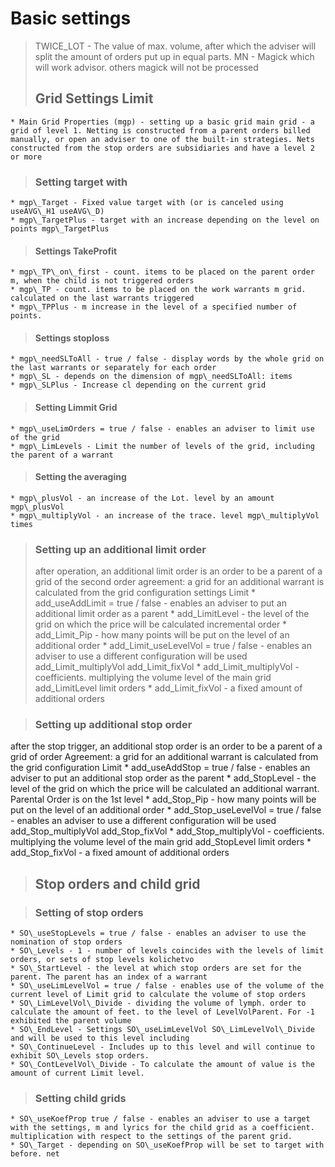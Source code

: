 

# Basic settings #
> TWICE\_LOT - The value of max. volume, after which the adviser will split the amount of orders put up in equal parts.
> MN - Magick which will work advisor. others magick will not be processed
> ## Grid Settings Limit ##
    * Main Grid Properties (mgp) - setting up a basic grid main grid - a grid of level 1. Netting is constructed from a parent orders billed manually, or open an adviser to one of the built-in strategies. Nets constructed from the stop orders are subsidiaries and have a level 2 or more
> ### Setting target with ###
    * mgp\_Target - Fixed value target with (or is canceled using useAVG\_H1 useAVG\_D)
    * mgp\_TargetPlus - target with an increase depending on the level on points mgp\_TargetPlus
> #### Settings TakeProfit ####
    * mgp\_TP\_on\_first - count. items to be placed on the parent order m, when the child is not triggered orders
    * mgp\_TP - count. items to be placed on the work warrants m grid. calculated on the last warrants triggered
    * mgp\_TPPlus - m increase in the level of a specified number of points.
> #### Settings stoploss ####
    * mgp\_needSLToAll - true / false - display words by the whole grid on the last warrants or separately for each order
    * mgp\_SL - depends on the dimension of mgp\_needSLToAll: items
    * mgp\_SLPlus - Increase cl depending on the current grid
> #### Setting Limmit Grid ####
    * mgp\_useLimOrders = true / false - enables an adviser to limit use of the grid
    * mgp\_LimLevels - Limit the number of levels of the grid, including the parent of a warrant
> #### Setting the averaging ####
    * mgp\_plusVol - an increase of the Lot. level by an amount mgp\_plusVol
    * mgp\_multiplyVol - an increase of the trace. level mgp\_multiplyVol times
> ### Setting up an additional limit order ###
> after operation, an additional limit order is an order to be a parent of a grid of the second order agreement: a grid for an additional warrant is calculated from the grid configuration settings Limit
    * add\_useAddLimit = true / false - enables an adviser to put an additional limit order as a parent
    * add\_LimitLevel - the level of the grid on which the price will be calculated incremental order
    * add\_Limit\_Pip - how many points will be put on the level of an additional order
    * add\_Limit\_useLevelVol = true / false - enables an adviser to use a different configuration will be used add\_Limit\_multiplyVol add\_Limit\_fixVol
    * add\_Limit\_multiplyVol - coefficients. multiplying the volume level of the main grid add\_LimitLevel limit orders
    * add\_Limit\_fixVol - a fixed amount of additional orders

> ### Setting up additional stop order ###
after the stop trigger, an additional stop order is an order to be a parent of a grid of order
Agreement: a grid for an additional warrant is calculated from the grid configuration Limit
    * add\_useAddStop = true / false - enables an adviser to put an additional stop order as the parent
    * add\_StopLevel - the level of the grid on which the price will be calculated an additional warrant. Parental Order is on the 1st level
    * add\_Stop\_Pip - how many points will be put on the level of an additional order
    * add\_Stop\_useLevelVol = true / false - enables an adviser to use a different configuration will be used add\_Stop\_multiplyVol add\_Stop\_fixVol
    * add\_Stop\_multiplyVol - coefficients. multiplying the volume level of the main grid add\_StopLevel limit orders
    * add\_Stop\_fixVol - a fixed amount of additional orders

> ## Stop orders and child grid ##

> ### Setting of stop orders ###
    * SO\_useStopLevels = true / false - enables an adviser to use the nomination of stop orders
    * SO\_Levels - 1 - number of levels coincides with the levels of limit orders, or sets of stop levels kolichetvo
    * SO\_StartLevel - the level at which stop orders are set for the parent. The parent has an index of a warrant
    * SO\_useLimLevelVol = true / false - enables use of the volume of the current level of Limit grid to calculate the volume of stop orders
    * SO\_LimLevelVol\_Divide - dividing the volume of lymph. order to calculate the amount of feet. to the level of LevelVolParent. For -1 exhibited the parent volume
    * SO\_EndLevel - Settings SO\_useLimLevelVol SO\_LimLevelVol\_Divide and will be used to this level including
    * SO\_ContinueLevel - Includes up to this level and will continue to exhibit SO\_Levels stop orders.
    * SO\_ContLevelVol\_Divide - To calculate the amount of value is the amount of current Limit level.
> ### Setting child grids ###
    * SO\_useKoefProp true / false - enables an adviser to use a target with the settings, m and lyrics for the child grid as a coefficient. multiplication with respect to the settings of the parent grid.
    * SO\_Target - depending on SO\_useKoefProp will be set to target with before. net 